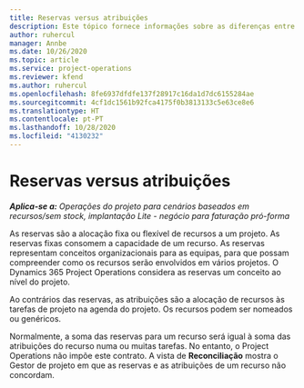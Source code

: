 ```yaml
---
title: Reservas versus atribuições
description: Este tópico fornece informações sobre as diferenças entre as reservas de recursos e as atribuições de recursos.
author: ruhercul
manager: Annbe
ms.date: 10/26/2020
ms.topic: article
ms.service: project-operations
ms.reviewer: kfend
ms.author: ruhercul
ms.openlocfilehash: 8fe6937dfdfe137f28917c16da1d7dc6155284ae
ms.sourcegitcommit: 4cf1dc1561b92fca4175f0b3813133c5e63ce8e6
ms.translationtype: HT
ms.contentlocale: pt-PT
ms.lasthandoff: 10/28/2020
ms.locfileid: "4130232"
---
```

# <a name="bookings-vs-assignments"></a>Reservas versus atribuições

_**Aplica-se a:** Operações do projeto para cenários baseados em recursos/sem stock, implantação Lite - negócio para faturação pró-forma_

As reservas são a alocação fixa ou flexível de recursos a um projeto. As reservas fixas consomem a capacidade de um recurso. As reservas representam conceitos organizacionais para as equipas, para que possam compreender como os recursos serão envolvidos em vários projetos. O Dynamics 365 Project Operations considera as reservas um conceito ao nível do projeto. 

Ao contrários das reservas, as atribuições são a alocação de recursos às tarefas de projeto na agenda do projeto. Os recursos podem ser nomeados ou genéricos. 

Normalmente, a soma das reservas para um recurso será igual à soma das atribuições do recurso numa ou muitas tarefas. No entanto, o Project Operations não impõe este contrato. A vista de **Reconciliação** mostra o Gestor de projeto em que as reservas e as atribuições de um recurso não concordam.
